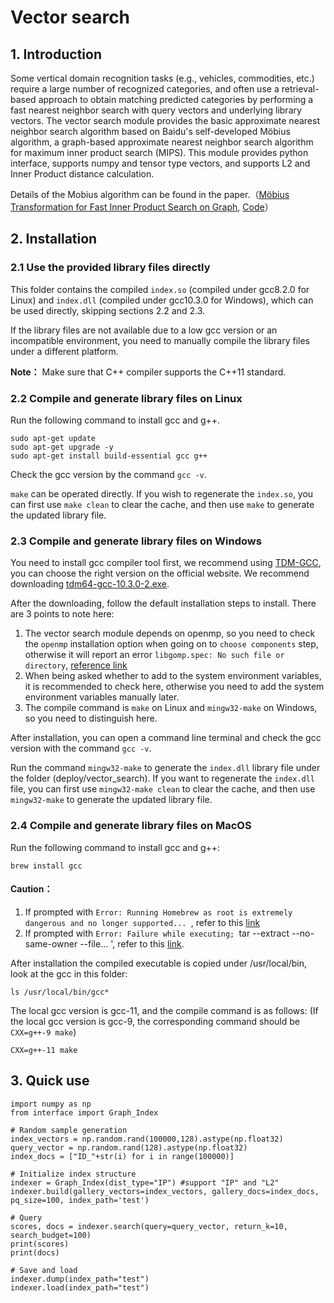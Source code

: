 # Vector search

## 1. Introduction

Some vertical domain recognition tasks (e.g., vehicles, commodities, etc.) require a large number of recognized categories, and often use a retrieval-based approach to obtain matching predicted categories by performing a fast nearest neighbor search with query vectors and underlying library vectors. The vector search module provides the basic approximate nearest neighbor search algorithm based on Baidu's self-developed Möbius algorithm, a graph-based approximate nearest neighbor search algorithm for maximum inner product search (MIPS). This module provides python interface, supports numpy and tensor type vectors, and supports L2 and Inner Product distance calculation.

Details of the Mobius algorithm can be found in the paper.（[Möbius Transformation for Fast Inner Product Search on Graph](http://research.baidu.com/Public/uploads/5e189d36b5cf6.PDF), [Code](https://github.com/sunbelbd/mobius)）

## 2. Installation

### 2.1 Use the provided library files directly

This folder contains the compiled `index.so` (compiled under gcc8.2.0 for Linux) and `index.dll` (compiled under gcc10.3.0 for Windows), which can be used directly, skipping sections 2.2 and 2.3.

If the library files are not available due to a low gcc version or an incompatible environment, you need to manually compile the library files under a different platform.

**Note：** Make sure that C++ compiler supports the C++11 standard.

### 2.2 Compile and generate library files on Linux

Run the following command to install gcc and g++.

```
sudo apt-get update
sudo apt-get upgrade -y
sudo apt-get install build-essential gcc g++
```

Check the gcc version by the command `gcc -v`.

`make` can be operated directly. If you wish to regenerate the `index.so`, you can first use `make clean` to clear the cache, and then use `make` to generate the updated library file.

### 2.3 Compile and generate library files on Windows

You need to install gcc compiler tool first, we recommend using [TDM-GCC](https://jmeubank.github.io/tdm-gcc/articles/2020-03/9.2.0-release), you can choose the right version on the official website. We recommend downloading [tdm64-gcc-10.3.0-2.exe](https://github.com/jmeubank/tdm-gcc/releases/download/v10.3.0-tdm64-2/tdm64-gcc-10.3.0-2.exe).

After the downloading, follow the default installation steps to install. There are 3 points to note here:

1.  The vector search module depends on openmp, so you need to check the `openmp` installation option when going on to `choose components` step, otherwise it will report an error `libgomp.spec: No such file or directory`, [reference link](https://github.com/dmlc/xgboost/issues/1027)
2.  When being asked whether to add to the system environment variables, it is recommended to check here, otherwise you need to add the system environment variables manually later.
3. The compile command is `make` on Linux and `mingw32-make` on Windows, so you need to distinguish here.

After installation, you can open a command line terminal and check the gcc version with the command `gcc -v`.

Run the command `mingw32-make` to generate the `index.dll` library file under the folder (deploy/vector_search). If you want to regenerate the `index.dll` file, you can first use `mingw32-make clean` to clear the cache, and then use `mingw32-make` to generate the updated library file.

### 2.4 Compile and generate library files on MacOS

Run the following command to install gcc and g++:

```
brew install gcc
```

#### Caution：

1. If prompted with `Error: Running Homebrew as root is extremely dangerous and no longer supported... `, refer to this [link](https://jingyan.baidu.com/article/e52e3615057a2840c60c519c.html)
2.  If prompted with `Error: Failure while executing; `tar --extract --no-same-owner --file... ', refer to this [link](https://blog.csdn.net/Dawn510/article/details/117787358).

After installation the compiled executable is copied under /usr/local/bin, look at the gcc in this folder: 

```
ls /usr/local/bin/gcc*
```

The local gcc version is gcc-11, and the compile command is as follows: (If the local gcc version is gcc-9, the corresponding command should be `CXX=g++-9 make`)

```
CXX=g++-11 make
```

## 3. Quick use

```
import numpy as np
from interface import Graph_Index

# Random sample generation
index_vectors = np.random.rand(100000,128).astype(np.float32)
query_vector = np.random.rand(128).astype(np.float32)
index_docs = ["ID_"+str(i) for i in range(100000)]

# Initialize index structure
indexer = Graph_Index(dist_type="IP") #support "IP" and "L2"
indexer.build(gallery_vectors=index_vectors, gallery_docs=index_docs, pq_size=100, index_path='test')

# Query
scores, docs = indexer.search(query=query_vector, return_k=10, search_budget=100)
print(scores)
print(docs)

# Save and load
indexer.dump(index_path="test")
indexer.load(index_path="test")
```
